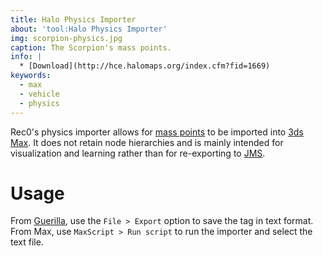 ```yaml
---
title: Halo Physics Importer
about: 'tool:Halo Physics Importer'
img: scorpion-physics.jpg
caption: The Scorpion's mass points.
info: |
  * [Download](http://hce.halomaps.org/index.cfm?fid=1669)
keywords:
  - max
  - vehicle
  - physics
---
```

Rec0's physics importer allows for [mass points](~physics#mass-points) to be imported into [3ds Max](~3dsmax). It does not retain node hierarchies and is mainly intended for visualization and learning rather than for re-exporting to [JMS](~).

# Usage
From [Guerilla](~), use the `File > Export` option to save the tag in text format. From Max, use `MaxScript > Run script` to run the importer and select the text file.
